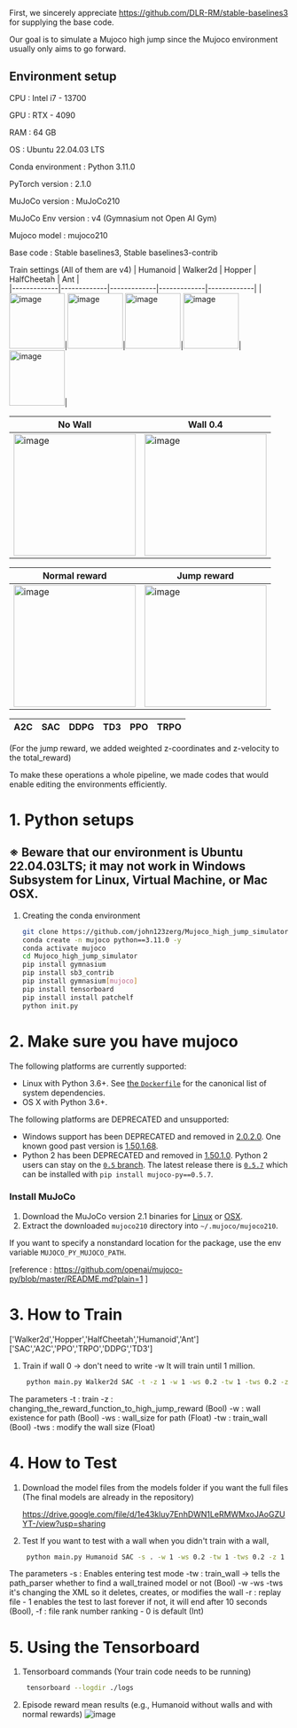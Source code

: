 

First, we sincerely appreciate https://github.com/DLR-RM/stable-baselines3 for supplying the base code.

Our goal is to simulate a Mujoco high jump since the Mujoco environment usually only aims to go forward.


## Environment setup

CPU : Intel i7 - 13700

GPU : RTX - 4090 

RAM : 64 GB

OS : Ubuntu 22.04.03 LTS 

Conda environment : Python 3.11.0 

PyTorch version : 2.1.0

MuJoCo version : MuJoCo210

MuJoCo Env version : v4 (Gymnasium not Open AI Gym)

Mujoco model : mujoco210

Base code : Stable baselines3, Stable baselines3-contrib

Train settings
(All of them are v4)
| Humanoid    | Walker2d    | Hopper      | HalfCheetah | Ant         |  
|-------------|-------------|-------------|-------------|-------------|
|<img width="100" height='100' alt="image" src="https://github.com/john123zerg/Mujoco_high_jump_simulator/assets/63462803/59cb2ede-b1ac-4125-a551-854013d5aba0">|<img width="100" height='100' alt="image" src="https://github.com/john123zerg/Mujoco_high_jump_simulator/assets/63462803/23f15ebb-3645-44c7-b7c5-8c328e563c58">|<img width="100" height='100' alt="image" src="https://github.com/john123zerg/Mujoco_high_jump_simulator/assets/63462803/901594cb-545b-40f4-bffc-3729a20f8f0f">|<img width="100" height='100' alt="image" src="https://github.com/john123zerg/Mujoco_high_jump_simulator/assets/63462803/70c4903a-f966-4129-89a6-5501d8d58008">|<img width="100" height='100' alt="image" src="https://github.com/john123zerg/Mujoco_high_jump_simulator/assets/63462803/03fe9194-22be-4bf9-a0a8-d0764cb19c03">|




| No Wall  | Wall 0.4 | 
|----------|----------|
|<img width="220" alt="image" src="https://github.com/john123zerg/Mujoco_high_jump_simulator/assets/63462803/ab4c8c17-ab73-4373-bf51-b913e38ffae7">|<img width="220" alt="image" src="https://github.com/john123zerg/Mujoco_high_jump_simulator/assets/63462803/9a8878ff-6bbb-42e7-b933-53122d6e17d7">|

| Normal reward | Jump reward  | 
|---------------|--------------|
|<img width="220" alt="image" src="https://github.com/john123zerg/Mujoco_high_jump_simulator/assets/63462803/77b1a63c-4e75-4fbc-9521-d3841a17fc75">|<img width="220" alt="image" src="https://github.com/john123zerg/Mujoco_high_jump_simulator/assets/63462803/136e57b4-0a35-4c66-879f-ed73eefa4e9d">|

| A2C | SAC | DDPG | TD3 | PPO | TRPO |
|-----|-----|------|-----|-----|------|

(For the jump reward, we added weighted z-coordinates and z-velocity to the total_reward)

To make these operations a whole pipeline, we made codes that would enable editing the environments efficiently.


# 1. Python setups
## ※ Beware that our environment is Ubuntu 22.04.03LTS; it may not work in Windows Subsystem for Linux, Virtual Machine, or Mac OSX.
1. Creating the conda environment
    ```bash
    git clone https://github.com/john123zerg/Mujoco_high_jump_simulator.git
    conda create -n mujoco python==3.11.0 -y
    conda activate mujoco
    cd Mujoco_high_jump_simulator
    pip install gymnasium
    pip install sb3_contrib
    pip install gymnasium[mujoco]
    pip install tensorboard
    pip install install patchelf
    python init.py
# 2. Make sure you have mujoco
The following platforms are currently supported:

- Linux with Python 3.6+. See [the `Dockerfile`](Dockerfile) for the canonical list of system dependencies.
- OS X with Python 3.6+.

The following platforms are DEPRECATED and unsupported:

- Windows support has been DEPRECATED and removed in [2.0.2.0](https://github.com/openai/mujoco-py/releases/tag/v2.0.2.0a1). One known good past version is [1.50.1.68](https://github.com/openai/mujoco-py/blob/9ea9bb000d6b8551b99f9aa440862e0c7f7b4191/README.md#requirements).
- Python 2 has been DEPRECATED and removed in [1.50.1.0](https://github.com/openai/mujoco-py/releases/tag/1.50.1.0). Python 2 users can stay on the [`0.5` branch](https://github.com/openai/mujoco-py/tree/0.5). The latest release there is [`0.5.7`](https://github.com/openai/mujoco-py/releases/tag/0.5.7) which can be installed with `pip install mujoco-py==0.5.7`.

### Install MuJoCo

1. Download the MuJoCo version 2.1 binaries for
   [Linux](https://mujoco.org/download/mujoco210-linux-x86_64.tar.gz) or
   [OSX](https://mujoco.org/download/mujoco210-macos-x86_64.tar.gz).
1. Extract the downloaded `mujoco210` directory into `~/.mujoco/mujoco210`.

If you want to specify a nonstandard location for the package,
use the env variable `MUJOCO_PY_MUJOCO_PATH`.

[reference : https://github.com/openai/mujoco-py/blob/master/README.md?plain=1 ]

    
# 3. How to Train 


['Walker2d','Hopper','HalfCheetah','Humanoid','Ant']
['SAC','A2C','PPO','TRPO','DDPG','TD3']
    
1. Train
   if wall 0 -> don't need to write -w
    It will train until 1 million.
   ```bash
    python main.py Walker2d SAC -t -z 1 -w 1 -ws 0.2 -tw 1 -tws 0.2 -z 1

The parameters 
-t : train 
-z : changing_the_reward_function_to_high_jump_reward (Bool)
-w : wall existence for path (Bool)
-ws : wall_size for path (Float)
-tw : train_wall (Bool) 
-tws : modify the wall size (Float)


# 4. How to Test 
    
1. Download the model files from the models folder if you want the full files (The final models are already in the repository)
   
    https://drive.google.com/file/d/1e43kluy7EnhDWN1LeRMWMxoJAoGZUYT-/view?usp=sharing

2. Test
   If you want to test with a wall when you didn't train with a wall,
   ```bash
    python main.py Humanoid SAC -s . -w 1 -ws 0.2 -tw 1 -tws 0.2 -z 1 -r 1 -f 1
The parameters 
-s : Enables entering test mode
-tw : train_wall -> tells the path_parser whether to find a wall_trained model or not (Bool)
-w -ws -tws it's changing the XML so it deletes, creates, or modifies the wall
-r : replay file - 1 enables the test to last forever if not, it will end after 10 seconds (Bool), -f : file rank number ranking - 0 is default (Int)

# 5. Using the Tensorboard

1. Tensorboard commands (Your train code needs to be running)
   ```bash
    tensorboard --logdir ./logs
2. Episode reward mean results (e.g., Humanoid without walls and with normal rewards)
   ![image](https://github.com/john123zerg/Mujoco_high_jump_simulator/assets/63462803/a791591f-bfdb-4b70-9315-b306e4d4d5aa)

   


